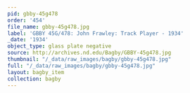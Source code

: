 ```yaml
---
pid: gbby-45g478
order: '454'
file_name: gbby-45g478.jpg
label: 'GBBY 45G/478: John Frawley: Track Player - 1934'
_date: '1934'
object_type: glass plate negative
source: http://archives.nd.edu/Bagby/GBBY-45g478.jpg
thumbnail: "/_data/raw_images/bagby/gbby-45g478.jpg"
full: "/_data/raw_images/bagby/gbby-45g478.jpg"
layout: bagby_item
collection: bagby
---
```

